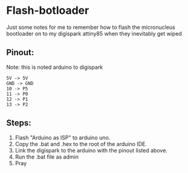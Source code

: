 # Flash-botloader
Just some notes for me to remember how to flash the micronucleus bootloader on to my digispark attiny85 when they inevitably get wiped
## Pinout:
Note: this is noted arduino to digispark
```
5V -> 5V
GND -> GND
10 -> P5
11 -> P0
12 -> P1
13 -> P2
```
## Steps:
1. Flash "Arduino as ISP" to arduino uno.
2. Copy the .bat and .hex to the root of the arduino IDE.
3. Link the digispark to the arduino with the pinout listed above.
4. Run the .bat file as admin
5. Pray
